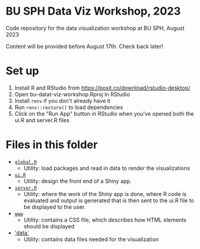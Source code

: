# BU SPH Data Viz Workshop, 2023

Code repository for the data visualization workshop at BU SPH, August 2023

Content will be provided before August 17th. Check back later!

# Set up

1. Install R and RStudio from https://posit.co/download/rstudio-desktop/
2. Open bu-datat-viz-workshop.Rproj in RStudio
3. Install `renv` if you don't already have it
4. Run `renv::restore()` to load dependencies
5. Click on the "Run App" button in RStudio when you've opened both the ui.R and server.R files

# Files in this folder

- [`global.R`](global.R)
  - Utility: load packages and read in data to render the visualizations
- [`ui.R`](ui.R)
  - Utility: design the front end of a Shiny app.
- [`server.R`](server.R)
  - Utility: where the work of the Shiny app is done, where R code is evaluated and output is generated that is then sent to the ui.R file to be displayed to the user.
- [`www`](www)
  - Utility: contains a CSS file, which describes how HTML elements should be displayed
- ['data`](data)
  - Utility: contains data files needed for the visualization

